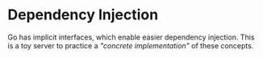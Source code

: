 # Dependency Injection
Go has implicit interfaces, which enable easier dependency injection. This is a toy server to practice a _"concrete implementation"_ of these concepts.
